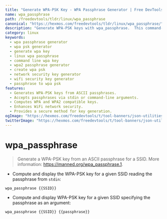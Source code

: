 ```yaml
---
title: "Generate WPA-PSK Key - WPA Passphrase Generator | Free DevTools"
name: wpa_passphrase
path: /freedevtools/tldr/linux/wpa_passphrase
canonical: "https://hexmos.com/freedevtools/tldr/linux/wpa_passphrase/"
description: "Generate WPA-PSK keys with wpa_passphrase.  This command-line tool securely creates WPA/WPA2 pre-shared keys. Free online tool, no registration required."
category: linux
keywords:
  - wpa passphrase generator
  - wpa psk generator
  - generate wpa key
  - linux wpa passphrase
  - command line wpa key
  - wpa2 passphrase generator
  - create wpa psk
  - network security key generator
  - wifi security key generator
  - passphrase to wpa psk
features:
  - Generates WPA-PSK keys from ASCII passphrases.
  - Accepts passphrases via stdin or command-line arguments.
  - Computes WPA and WPA2 compatible keys.
  - Enhances WiFi network security.
  - Provides a secure method for key generation.
ogImage: "https://hexmos.com/freedevtools/t/tool-banners/json-utilities-banner.png"
twitterImage: "https://hexmos.com/freedevtools/t/tool-banners/json-utilities-banner.png"
---
```


# wpa_passphrase

> Generate a WPA-PSK key from an ASCII passphrase for a SSID.
> More information: <https://manned.org/wpa_passphrase.1>.

- Compute and display the WPA-PSK key for a given SSID reading the passphrase from `stdin`:

`wpa_passphrase {{SSID}}`

- Compute and display WPA-PSK key for a given SSID specifying the passphrase as an argument:

`wpa_passphrase {{SSID}} {{passphrase}}`
